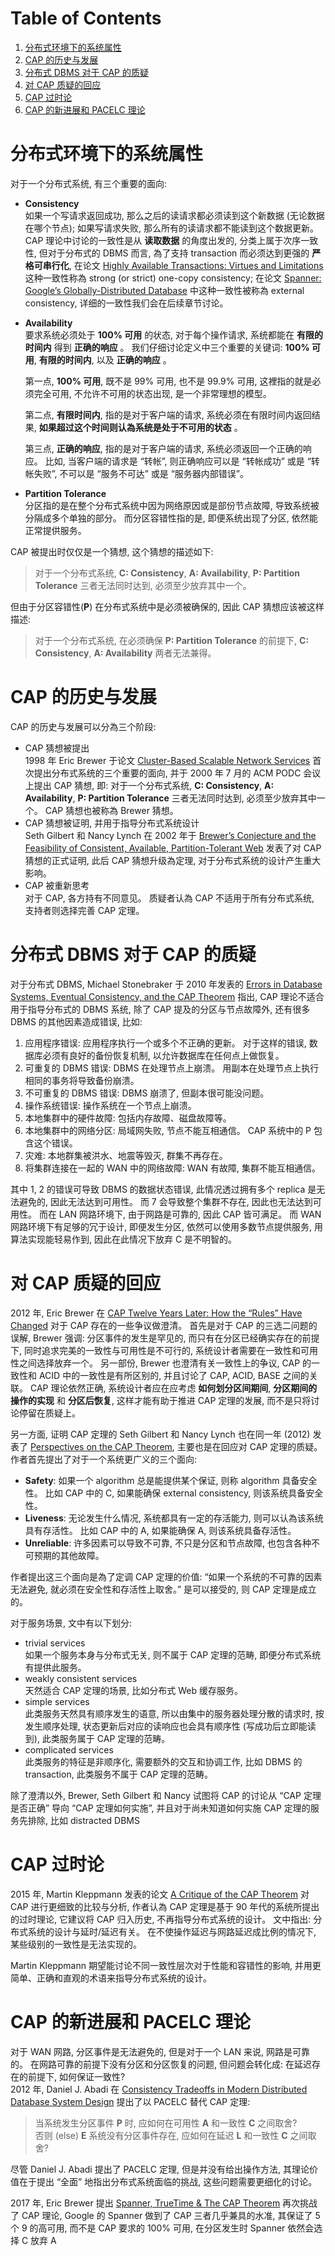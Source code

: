 
# Table of Contents

1.  [分布式环境下的系统属性](#org998ce7e)
2.  [CAP 的历史与发展](#orge17ed89)
3.  [分布式 DBMS 对于 CAP 的质疑](#orgd050447)
4.  [对 CAP 质疑的回应](#orgc6dcbc4)
5.  [CAP 过时论](#orgeccd94c)
6.  [CAP 的新进展和 PACELC 理论](#orgcdbe3aa)



<a id="org998ce7e"></a>

# 分布式环境下的系统属性

对于一个分布式系统, 有三个重要的面向:  

-   **Consistency**   
    如果一个写请求返回成功, 那么之后的读请求都必须读到这个新数据 (无论数据在哪个节点); 如果写请求失败, 那么所有的读请求都不能读到这个数据更新。 CAP 理论中讨论的一致性是从 **读取数据** 的角度出发的, 分类上属于次序一致性, 但对于分布式的 DBMS 而言, 為了支持 transaction 而必须达到更强的 **严格可串行化**, 在论文 [Highly Available Transactions: Virtues and Limitations](https://amplab.cs.berkeley.edu/wp-content/uploads/2013/10/hat-vldb2014.pdf) 这种一致性称為 strong (or strict) one-copy consistency; 在论文 [Spanner: Google’s Globally-Distributed Database](https://perso.telecom-paristech.fr/kuznetso/INF346-2015/papers/spanner.pdf) 中这种一致性被称為 external consistency, 详细的一致性我们会在后续章节讨论。
-   **Availability**   
    要求系统必须处于 **100% 可用** 的状态, 对于每个操作请求, 系统都能在 **有限的时间内** 得到 **正确的响应** 。 我们仔细讨论定义中三个重要的关键词: **100% 可用**, **有限的时间内**, 以及 **正确的响应** 。  
    
    第一点, **100% 可用**, 既不是 99% 可用, 也不是 99.9% 可用, 这裡指的就是必须完全可用, 不允许不可用的状态出现, 是一个非常理想的模型。  
    
    第二点, **有限时间内**, 指的是对于客户端的请求, 系统必须在有限时间内返回结果, **如果超过这个时间则认為系统是处于不可用的状态** 。  
    
    第三点, **正确的响应**, 指的是对于客户端的请求, 系统必须返回一个正确的响应。 比如, 当客户端的请求是 &ldquo;转帐&rdquo;, 则正确响应可以是 &ldquo;转帐成功&rdquo; 或是 &ldquo;转帐失败&rdquo;, 不可以是 &ldquo;服务不可达&rdquo; 或是 &ldquo;服务器内部错误&rdquo;。
-   **Partition Tolerance**   
    分区指的是在整个分布式系统中因为网络原因或是部份节点故障, 导致系统被分隔成多个单独的部分。 而分区容错性指的是, 即便系统出现了分区, 依然能正常提供服务。

CAP 被提出时仅仅是一个猜想, 这个猜想的描述如下:  

> 对于一个分布式系统, **C: Consistency**, **A: Availability**, **P: Partition Tolerance** 三者无法同时达到, 必须至少放弃其中一个。  

但由于分区容错性(**P**) 在分布式系统中是必须被确保的, 因此 CAP 猜想应该被这样描述:  

> 对于一个分布式系统, 在必须确保 **P: Partition Tolerance** 的前提下, **C: Consistency**, **A: Availability** 两者无法兼得。  


<a id="orge17ed89"></a>

# CAP 的历史与发展

CAP 的历史与发展可以分為三个阶段:  

-   CAP 猜想被提出   
    1998 年 Eric Brewer 于论文 [Cluster-Based Scalable Network Services](https://citeseerx.ist.psu.edu/document?repid=rep1&type=pdf&doi=4f3f39517935ede2c51d4b5e4dce137b5b64cbe7) 首次提出分布式系统的三个重要的面向, 并于 2000 年 7 月的 ACM PODC 会议上提出 CAP 猜想, 即: 对于一个分布式系统, **C: Consistency**, **A: Availability**, **P: Partition Tolerance** 三者无法同时达到, 必须至少放弃其中一个。 CAP 猜想也被称為 Brewer 猜想。
-   CAP 猜想被证明, 并用于指导分布式系统设计   
    Seth Gilbert 和 Nancy Lynch 在 2002 年于 [Brewer’s Conjecture and the Feasibility of Consistent, Available, Partition-Tolerant Web](https://learn.fmi.uni-sofia.bg/file.php/331/lectures/lecture_7/BrewersConjecture-SigAct.pdf) 发表了对 CAP 猜想的正式证明, 此后 CAP 猜想升级為定理, 对于分布式系统的设计产生重大影响。
-   CAP 被重新思考   
    对于 CAP, 各方持有不同意见。 质疑者认為 CAP 不适用于所有分布式系统, 支持者则选择完善 CAP 定理。


<a id="orgd050447"></a>

# 分布式 DBMS 对于 CAP 的质疑

对于分布式 DBMS, Michael Stonebraker 于 2010 年发表的 [Errors in Database Systems, Eventual Consistency, and the CAP Theorem](https://dsf.berkeley.edu/cs286/papers/errors-cacmblog2010.pdf) 指出, CAP 理论不适合用于指导分布式的 DBMS 系统, 除了 CAP 提及的分区与节点故障外, 还有很多 DBMS 的其他因素造成错误, 比如:  

1.  应用程序错误: 应用程序执行一个或多个不正确的更新。 对于这样的错误, 数据库必须有良好的备份恢复机制, 以允许数据库在任何点上做恢复。
2.  可重复的 DBMS 错误: DBMS 在处理节点上崩溃。 用副本在处理节点上执行相同的事务将导致备份崩溃。
3.  不可重复的 DBMS 错误: DBMS 崩溃了, 但副本很可能没问题。
4.  操作系统错误: 操作系统在一个节点上崩溃。
5.  本地集群中的硬件故障: 包括内存故障、磁盘故障等。
6.  本地集群中的网络分区: 局域网失败, 节点不能互相通信。 CAP 系统中的 P 包含这个错误。
7.  灾难: 本地群集被洪水、地震等毁灭, 群集不再存在。
8.  将集群连接在一起的 WAN 中的网络故障: WAN 有故障, 集群不能互相通信。

其中 1, 2 的错误可导致 DBMS 的数据状态错误, 此情况透过拥有多个 replica 是无法避免的, 因此无法达到可用性。 而 7 会导致整个集群不存在, 因此也无法达到可用性。 而在 LAN 网路环境下, 由于网路是可靠的, 因此 CAP 皆可满足。 而 WAN 网路环境下有足够的冗于设计, 即便发生分区, 依然可以使用多数节点提供服务, 用算法实现能轻易作到, 因此在此情况下放弃 C 是不明智的。  


<a id="orgc6dcbc4"></a>

# 对 CAP 质疑的回应

2012 年, Eric Brewer 在 [CAP Twelve Years Later: How the &ldquo;Rules&rdquo; Have Changed](https://sfu-db.github.io/dbsystems/Papers/CAP-12years.pdf) 对于 CAP 存在的一些争议做澄清。 首先是对于 CAP 的三选二问题的误解, Brewer 强调: 分区事件的发生是罕见的, 而只有在分区已经确实存在的前提下, 同时追求完美的一致性与可用性是不可行的, 系统设计者需要在一致性和可用性之间选择放弃一个。 另一部份, Brewer 也澄清有关一致性上的争议, CAP 的一致性和 ACID 中的一致性是有所区别的, 并且讨论了 CAP, ACID, BASE 之间的关联。 CAP 理论依然正确, 系统设计者应在应考虑 **如何划分区间期间**, **分区期间的操作的实现** 和 **分区后恢复**, 这样才能有助于推进 CAP 定理的发展, 而不是只将讨论停留在质疑上。  

另一方面, 证明 CAP 定理的 Seth Gilbert 和 Nancy Lynch 也在同一年 (2012) 发表了 [Perspectives on the CAP Theorem](https://groups.csail.mit.edu/tds/papers/Gilbert/Brewer2.pdf), 主要也是在回应对 CAP 定理的质疑。 作者首先提出了对于一个系统更广义的三个面向:  

-   **Safety**: 如果一个 algorithm 总是能提供某个保证, 则称 algorithm 具备安全性。 比如 CAP 中的 C, 如果能确保 external consistency, 则该系统具备安全性。
-   **Liveness**: 无论发生什么情况, 系统都具有一定的存活能力, 则可以认為该系统具有存活性。 比如 CAP 中的 A, 如果能确保 A, 则该系统具备存活性。
-   **Unreliable**: 许多因素可以导致不可靠, 不只是分区和节点故障, 也包含各种不可预期的其他故障。

作者提出这三个面向是為了定调 CAP 定理的价值: &ldquo;如果一个系统的不可靠的因素无法避免, 就必须在安全性和存活性上取舍。&rdquo; 是可以接受的, 则 CAP 定理是成立的。  

对于服务场景, 文中有以下划分:  

-   trivial services   
    如果一个服务本身与分布式无关, 则不属于 CAP 定理的范畴, 即便分布式系统有提供此服务。
-   weakly consistent services   
    天然适合 CAP 定理的场景, 比如分布式 Web 缓存服务。
-   simple services   
    此类服务天然具有顺序发生的语意, 所以由集中的服务器处理分散的请求时, 按发生顺序处理, 状态更新后对应的读响应也会具有顺序性 (写成功后立即能读到), 此类服务属于 CAP 定理的范畴。
-   complicated services   
    此类服务的特征是非顺序化, 需要额外的交互和协调工作, 比如 DBMS 的 transaction, 此类服务不属于 CAP 定理的范畴。

除了澄清以外, Brewer, Seth Gilbert 和 Nancy 试图将 CAP 的讨论从 &ldquo;CAP 定理是否正确&rdquo; 导向 &ldquo;CAP 定理如何实施&rdquo;, 并且对于尚未知道如何实施 CAP 定理的服务先排除, 比如 distracted DBMS  


<a id="orgeccd94c"></a>

# CAP 过时论

2015 年, Martin Kleppmann 发表的论文 [A Critique of the CAP Theorem](https://courses.e-ce.uth.gr/CE623/A_critique_of_the_CAP_theorem.pdf) 对 CAP 进行更细致的比较与分析, 作者认為 CAP 定理是基于 90 年代的系统所提出的过时理论, 它建议将 CAP 归入历史, 不再指导分布式系统的设计。 文中指出: 分布式系统的设计与延时/延迟有关。 在不使操作延迟与网路延迟成比例的情况下, 某些级别的一致性是无法实现的。  

Martin Kleppmann 期望能讨论不同一致性层次对于性能和容错性的影响, 并用更简单、正确和直观的术语来指导分布式系统的设计。  


<a id="orgcdbe3aa"></a>

# CAP 的新进展和 PACELC 理论

对于 WAN 网路, 分区事件是无法避免的, 但是对于一个 LAN 来说, 网路是可靠的。 在网路可靠的前提下没有分区和分区恢复的问题, 但问题会转化成: 在延迟存在的前提下, 如何保证一致性?  
2012 年, Daniel J. Abadi 在 [Consistency Tradeoffs in Modern Distributed Database System Design](https://www.cs.umd.edu/~abadi/papers/abadi-pacelc.pdf) 提出了以 PACELC 替代 CAP 定理:  

> 当系统发生分区事件 **P** 时, 应如何在可用性 **A** 和一致性 **C** 之间取舍?  
> 否则 (else) **E** 系统没有分区事件存在, 应如何在延迟 **L** 和一致性 **C** 之间取舍?  

尽管 Daniel J. Abadi 提出了 PACELC 定理, 但是并没有给出操作方法, 其理论价值在于提出 &ldquo;全面&rdquo; 地指出分布式系统面临的挑战, 这些问题需要更细化的讨论。  

2017 年, Eric Brewer 提出 [Spanner, TrueTime & The CAP Theorem](https://ying-zhang.github.io/time/2017-Spanner-TrueTime-CAP.pdf) 再次挑战了 CAP 理论, Google 的 Spanner 做到了 CAP 三者几乎兼具的水准, 其保证了 5 个 9 的高可用, 而不是 CAP 要求的 100% 可用, 在分区发生时 Spanner 依然会选择 C 放弃 A  


